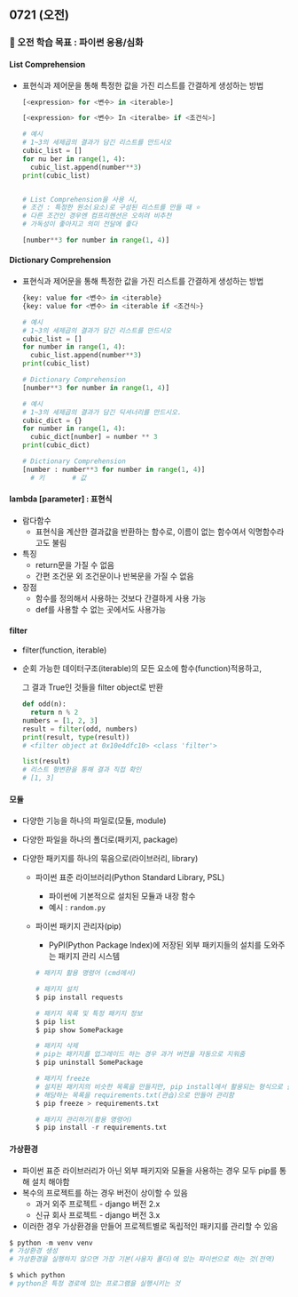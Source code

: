 ## 0721 (오전)

### 🎯 오전 학습 목표 : 파이썬 응용/심화

#### List Comprehension

- 표현식과 제어문을 통해 특정한 값을 가진 리스트를 간결하게 생성하는 방법

  ```python
  [<expression> for <변수> in <iterable>]
  
  [<expression> for <변수> In <iteralbe> if <조건식>]
  ```

  ```python
  # 예시
  # 1~3의 세제곱의 결과가 담긴 리스트를 만드시오
  cubic_list = []
  for nu ber in range(1, 4):
    cubic_list.append(number**3)
  print(cubic_list)
  
  
  # List Comprehension을 사용 시,
  # 조건 : 특정한 원소(요소)로 구성된 리스트를 만들 때 ⭐️
  # 다른 조건인 경우엔 컴프리헨션은 오히려 비추천
  # 가독성이 좋아지고 의미 전달에 좋다
  
  [number**3 for number in range(1, 4)]
  ```



#### Dictionary Comprehension

- 표현식과 제어문을 통해 특정한 값을 가진 리스트를 간결하게 생성하는 방법

  ```python
  {key: value for <변수> in <iterable}
  {key: value for <변수> in <iterable if <조건식>}
  ```

  ```python
  # 예시
  # 1~3의 세제곱의 결과가 담긴 리스트를 만드시오
  cubic_list = []
  for number in range(1, 4):
    cubic_list.append(number**3)
  print(cubic_list)
  
  # Dictionary Comprehension
  [number**3 for number in range(1, 4)]
  ```
  
  ```python
  # 예시
  # 1~3의 세제곱의 결과가 담긴 딕셔너리를 만드시오.
  cubic_dict = {}
  for number in range(1, 4):
    cubic_dict[number] = number ** 3 
  print(cubic_dict)
  
  # Dictionary Comprehension
  [number : number**3 for number in range(1, 4)]
    # 키       # 값
  ```



#### lambda [parameter] : 표현식

- 람다함수
  - 표현식을 계산한 결과값을 반환하는 함수로, 이름이 없는 함수여서 익명함수라고도 불림
- 특징
  - return문을 가질 수 없음
  - 간편 조건문 외 조건문이나 반복문을 가질 수 없음
- 장점
  - 함수를 정의해서 사용하는 것보다 간결하게 사용 가능
  - def를 사용할 수 없는 곳에서도 사용가능




#### filter

- filter(function, iterable)

- 순회 가능한 데이터구조(iterable)의 모든 요소에 함수(function)적용하고, 

  그 결과 True인 것들을 filter object로 반환

  ```python
  def odd(n):
    return n % 2
  numbers = [1, 2, 3]
  result = filter(odd, numbers)
  print(result, type(result))
  # <filter object at 0x10e4dfc10> <class 'filter'>
  
  list(result)
  # 리스트 형변환을 통해 결과 직접 확인
  # [1, 3]
  ```

  

#### 모듈

- 다양한 기능을 하나의 파일로(모듈, module)

- 다양한 파일을 하나의 폴더로(패키지, package)

- 다양한 패키지를 하나의 묶음으로(라이브러리, library)

  - 파이썬 표준 라이브러리(Python Standard Library, PSL)

    - 파이썬에 기본적으로 설치된 모듈과 내장 함수
    - 예시 : `random.py`
  
  - 파이썬 패키지 관리자(pip)
  
    - PyPI(Python Package Index)에 저장된 외부 패키지들의 설치를 도와주는 패키지 관리 시스템

    ```python
    # 패키지 활용 명령어 (cmd에서)
    
    # 패키지 설치
    $ pip install requests
    
    # 패키지 목록 및 특정 패키지 정보
    $ pip list
    $ pip show SomePackage
    
    # 패키지 삭제
    # pip는 패키지를 업그레이드 하는 경우 과거 버전을 자동으로 지워줌
    $ pip uninstall SomePackage
    
    # 패키지 freeze
    # 설치된 패키지의 비슷한 목록을 만들지만, pip install에서 활용되는 형식으로 출력
    # 해당하는 목록을 requirements.txt(관습)으로 만들어 관리함
    $ pip freeze > requirements.txt
    
    # 패키지 관리하기(활용 명령어)
    $ pip install -r requirements.txt
    ```
  



#### 가상환경

- 파이썬 표준 라이브러리가 아닌 외부 패키지와 모듈을 사용하는 경우 모두 pip를 통해 설치 해야함
- 복수의 프로젝트를 하는 경우 버전이 상이할 수 있음
  - 과거 외주 프로젝트 - django 버전 2.x
  - 신규 회사 프로젝트 - django 버전 3.x
- 이러한 경우 가상환경을 만들어 프로젝트별로 독립적인 패키지를 관리할 수 있음

```python
$ python -m venv venv 
# 가상환경 생성
# 가상환경을 실행하지 않으면 가장 기본(사용자 폴더)에 있는 파이썬으로 하는 것(전역)

$ which python
# python은 특정 경로에 있는 프로그램을 실행시키는 것
```
